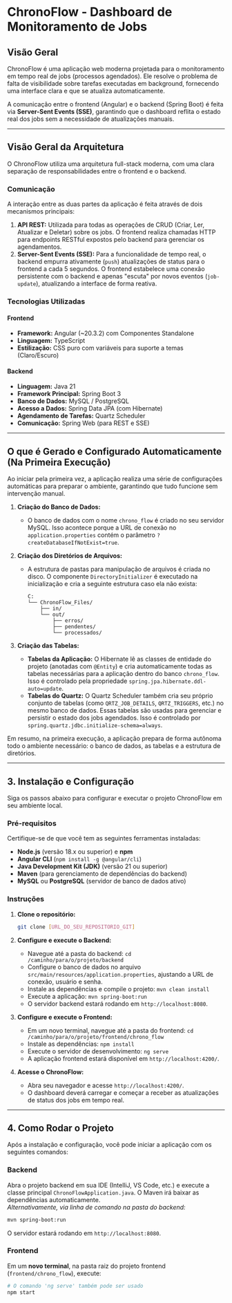 # ChronoFlow - Dashboard de Monitoramento de Jobs

## Visão Geral

ChronoFlow é uma aplicação web moderna projetada para o monitoramento em tempo real de jobs (processos agendados). Ele resolve o problema de falta de visibilidade sobre tarefas executadas em background, fornecendo uma interface clara e que se atualiza automaticamente.

A comunicação entre o frontend (Angular) e o backend (Spring Boot) é feita via **Server-Sent Events (SSE)**, garantindo que o dashboard reflita o estado real dos jobs sem a necessidade de atualizações manuais.

---

## Visão Geral da Arquitetura

O ChronoFlow utiliza uma arquitetura full-stack moderna, com uma clara separação de responsabilidades entre o frontend e o backend.

### Comunicação

A interação entre as duas partes da aplicação é feita através de dois mecanismos principais:

1.  **API REST:** Utilizada para todas as operações de CRUD (Criar, Ler, Atualizar e Deletar) sobre os jobs. O frontend realiza chamadas HTTP para endpoints RESTful expostos pelo backend para gerenciar os agendamentos.
2.  **Server-Sent Events (SSE):** Para a funcionalidade de tempo real, o backend empurra ativamente (`push`) atualizações de status para o frontend a cada 5 segundos. O frontend estabelece uma conexão persistente com o backend e apenas "escuta" por novos eventos (`job-update`), atualizando a interface de forma reativa.

### Tecnologias Utilizadas

#### Frontend

- **Framework:** Angular (~20.3.2) com Componentes Standalone
- **Linguagem:** TypeScript
- **Estilização:** CSS puro com variáveis para suporte a temas (Claro/Escuro)

#### Backend

- **Linguagem:** Java 21
- **Framework Principal:** Spring Boot 3
- **Banco de Dados:** MySQL / PostgreSQL
- **Acesso a Dados:** Spring Data JPA (com Hibernate)
- **Agendamento de Tarefas:** Quartz Scheduler
- **Comunicação:** Spring Web (para REST e SSE)

---

## O que é Gerado e Configurado Automaticamente (Na Primeira Execução)

Ao iniciar pela primeira vez, a aplicação realiza uma série de configurações automáticas para preparar o ambiente, garantindo que tudo funcione sem intervenção manual.

1.  **Criação do Banco de Dados:**
    - O banco de dados com o nome `chrono_flow` é criado no seu servidor MySQL. Isso acontece porque a URL de conexão no `application.properties` contém o parâmetro `?createDatabaseIfNotExist=true`.

2.  **Criação dos Diretórios de Arquivos:**
    - A estrutura de pastas para manipulação de arquivos é criada no disco. O componente `DirectoryInitializer` é executado na inicialização e cria a seguinte estrutura caso ela não exista:
      ```
      C:
      └── ChronoFlow_Files/
          ├── in/
          └── out/
              ├── erros/
              ├── pendentes/
              └── processados/
      ```

3.  **Criação das Tabelas:**
    - **Tabelas da Aplicação:** O Hibernate lê as classes de entidade do projeto (anotadas com `@Entity`) e cria automaticamente todas as tabelas necessárias para a aplicação dentro do banco `chrono_flow`. Isso é controlado pela propriedade `spring.jpa.hibernate.ddl-auto=update`.
    - **Tabelas do Quartz:** O Quartz Scheduler também cria seu próprio conjunto de tabelas (como `QRTZ_JOB_DETAILS`, `QRTZ_TRIGGERS`, etc.) no mesmo banco de dados. Essas tabelas são usadas para gerenciar e persistir o estado dos jobs agendados. Isso é controlado por `spring.quartz.jdbc.initialize-schema=always`.

Em resumo, na primeira execução, a aplicação prepara de forma autônoma todo o ambiente necessário: o banco de dados, as tabelas e a estrutura de diretórios.

---

## 3. Instalação e Configuração

Siga os passos abaixo para configurar e executar o projeto ChronoFlow em seu ambiente local.

### Pré-requisitos

Certifique-se de que você tem as seguintes ferramentas instaladas:

- **Node.js** (versão 18.x ou superior) e **npm**
- **Angular CLI** (`npm install -g @angular/cli`)
- **Java Development Kit (JDK)** (versão 21 ou superior)
- **Maven** (para gerenciamento de dependências do backend)
- **MySQL** ou **PostgreSQL** (servidor de banco de dados ativo)

### Instruções

1.  **Clone o repositório:**
    ```bash
    git clone [URL_DO_SEU_REPOSITORIO_GIT]
    ```

2.  **Configure e execute o Backend:**
    - Navegue até a pasta do backend: `cd /caminho/para/o/projeto/backend`
    - Configure o banco de dados no arquivo `src/main/resources/application.properties`, ajustando a URL de conexão, usuário e senha.
    - Instale as dependências e compile o projeto: `mvn clean install`
    - Execute a aplicação: `mvn spring-boot:run`
    - O servidor backend estará rodando em `http://localhost:8080`.

3.  **Configure e execute o Frontend:**
    - Em um novo terminal, navegue até a pasta do frontend: `cd /caminho/para/o/projeto/frontend/chrono_flow`
    - Instale as dependências: `npm install`
    - Execute o servidor de desenvolvimento: `ng serve`
    - A aplicação frontend estará disponível em `http://localhost:4200/`.

4.  **Acesse o ChronoFlow:**
    - Abra seu navegador e acesse `http://localhost:4200/`.
    - O dashboard deverá carregar e começar a receber as atualizações de status dos jobs em tempo real.

---

## 4. Como Rodar o Projeto

Após a instalação e configuração, você pode iniciar a aplicação com os seguintes comandos:

### Backend

Abra o projeto backend em sua IDE (IntelliJ, VS Code, etc.) e execute a classe principal `ChronoFlowApplication.java`. O Maven irá baixar as dependências automaticamente.
<br/>_Alternativamente, via linha de comando na pasta do backend:_
```bash
mvn spring-boot:run
```
O servidor estará rodando em `http://localhost:8080`.

### Frontend

Em um **novo terminal**, na pasta raiz do projeto frontend (`frontend/chrono_flow`), execute:
```bash
# O comando 'ng serve' também pode ser usado
npm start
```
